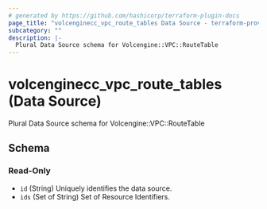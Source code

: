 ```yaml
---
# generated by https://github.com/hashicorp/terraform-plugin-docs
page_title: "volcenginecc_vpc_route_tables Data Source - terraform-provider-volcenginecc"
subcategory: ""
description: |-
  Plural Data Source schema for Volcengine::VPC::RouteTable
---
```


# volcenginecc_vpc_route_tables (Data Source)

Plural Data Source schema for Volcengine::VPC::RouteTable



<!-- schema generated by tfplugindocs -->
## Schema

### Read-Only

- `id` (String) Uniquely identifies the data source.
- `ids` (Set of String) Set of Resource Identifiers.
